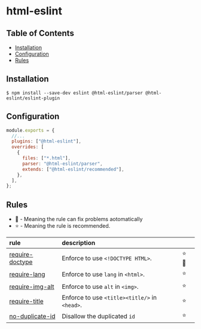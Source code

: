 # html-eslint

## Table of Contents

- [Installation](#Installation)
- [Configuration](#Configuration)
- [Rules](#Rules)

## Installation

```
$ npm install --save-dev eslint @html-eslint/parser @html-eslint/eslint-plugin
```

## Configuration

```js
module.exports = {
  //...
  plugins: ["@html-eslint"],
  overrides: [
    {
      files: ["*.html"],
      parser: "@html-eslint/parser",
      extends: ["@html-eslint/recommended"],
    },
  ],
};
```

## Rules

- 🔧 - Meaning the rule can fix problems aotomatically
- ⭐ - Meaning the rule is recommended.

| rule                                                                     | description                                   |       |
| :----------------------------------------------------------------------- | :-------------------------------------------- | :---- |
| [require-doctype](/packages/eslint-plugin/docs/rules/require-doctype.md) | Enforce to use `<!DOCTYPE HTML>`.             | ⭐ 🔧 |
| [require-lang](/packages/eslint-plugin/docs/rules/require-lang.md)       | Enforce to use `lang` in `<html>`.            | ⭐    |
| [require-img-alt](/packages/eslint-plugin/docs/rules/require-img-alt.md) | Enforce to use `alt` in `<img>`.              | ⭐    |
| [require-title](/packages/eslint-plugin/docs/rules/require-title.md)     | Enforce to use `<title><title/>` in `<head>`. | ⭐    |
| [no-duplicate-id](/packages/eslint-plugin/docs/rules/no-duplicate-id.md) | Disallow the duplicated `id`                  | ⭐    |
